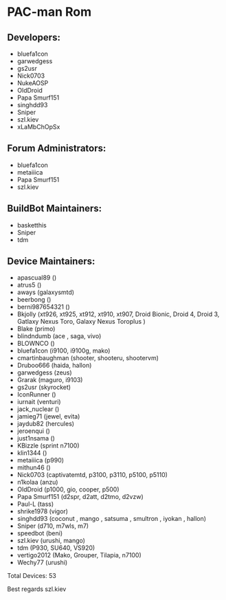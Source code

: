PAC-man Rom
===========


Developers:
-----------
* bluefa1con
* garwedgess
* gs2usr
* Nick0703
* NukeAOSP
* OldDroid
* Papa Smurf151
* singhdd93
* Sniper
* szl.kiev
* xLaMbChOpSx


Forum Administrators:
----------
* bluefa1con
* metaiiica
* Papa Smurf151
* szl.kiev


BuildBot Maintainers:
----------
* basketthis
* Sniper
* tdm


Device Maintainers:
----------
* apascual89 ()
* atrus5 ()
* aways (galaxysmtd)
* beerbong ()
* berni987654321 ()
* Bkjolly (xt926, xt925, xt912, xt910, xt907, Droid Bionic, Droid 4, Droid 3, Gatlaxy Nexus Toro, Galaxy Nexus Toroplus )
* Blake (primo)
* blindndumb (ace , saga, vivo)
* BLOWNCO ()
* bluefa1con (i9100, i9100g, mako)
* cmartinbaughman (shooter, shooteru, shootervm)
* Druboo666 (haida, hallon)
* garwedgess (zeus)
* Grarak (maguro, i9103)
* gs2usr (skyrocket)
* IconRunner ()
* iurnait (venturi)
* jack_nuclear ()
* jamieg71 (jewel, evita)
* jaydub82 (hercules)
* jeroenqui ()
* just1nsama ()
* KBizzle (sprint n7100)
* klin1344 ()
* metaiiica (p990)
* mithun46 ()
* Nick0703 (captivatemtd, p3100, p3110, p5100, p5110)
* n1kolaa (anzu)
* OldDroid (p1000, gio, cooper, p500)
* Papa Smurf151 (d2spr, d2att, d2tmo, d2vzw)
* Paul-L (tass)
* shrike1978 (vigor)
* singhdd93 (coconut , mango , satsuma , smultron , iyokan , hallon)
* Sniper (d710, m7wls, m7)
* speedbot (beni)
* szl.kiev (urushi, mango)
* tdm (P930, SU640, VS920)
* vertigo2012 (Mako, Grouper, Tilapia, n7100)
* Wechy77 (urushi)

Total Devices: 53

Best regards
     szl.kiev
